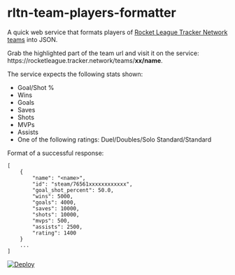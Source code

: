 # rltn-team-players-formatter

A quick web service that formats players of [Rocket League Tracker Network teams](https://rocketleague.tracker.network/teams) into JSON.

Grab the highlighted part of the team url and visit it on the service: https://<span></span>rocketleague.tracker.network/teams/**xx/name**.

The service expects the following stats shown:
- Goal/Shot %
- Wins
- Goals
- Saves
- Shots
- MVPs
- Assists
- One of the following ratings: Duel/Doubles/Solo Standard/Standard

Format of a successful response:
```
[
    {
        "name": "<name>",
        "id": "steam/76561xxxxxxxxxxxx",
        "goal_shot_percent": 50.0,
        "wins": 5000,
        "goals": 4000,
        "saves": 10000,
        "shots": 10000,
        "mvps": 500,
        "assists": 2500,
        "rating": 1400
    }
    ...
]
```

[![Deploy](https://www.herokucdn.com/deploy/button.svg)](https://heroku.com/deploy)
